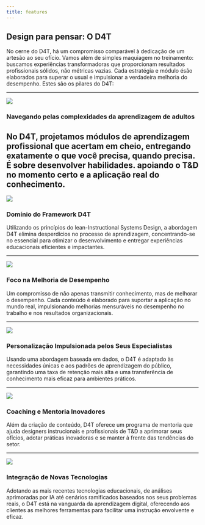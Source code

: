 ```yaml
---
title: features
---
```

## Design para pensar: O D4T

No cerne do D4T, há um compromisso comparável à dedicação de um artesão ao seu ofício. Vamos além de simples maquiagem no treinamento: buscamos experiências transformadoras que proporcionam resultados profissionais sólidos, não métricas vazias. Cada estratégia e módulo ésão elaborados para superar o usual e impulsionar a verdadeira melhoria do desempenho. Estes são os pilares do D4T:

---

![](/img/icons/material-symbols/200/rounded/pivot_table_chart.svg)
### Navegando pelas complexidades da aprendizagem de adultos

No D4T, projetamos módulos de aprendizagem profissional que acertam em cheio, entregando exatamente o que você precisa, quando precisa. É sobre desenvolver habilidades. apoiando o T&D no momento certo e a aplicação real do conhecimento.
---

![](/img/icons/material-symbols/200/rounded/auto_awesome_mosaic.svg)
### Domínio do Framework D4T

Utilizando os princípios do lean-Instructional Systems Design, a abordagem D4T elimina desperdícios no processo de aprendizagem, concentrando-se no essencial para otimizar o desenvolvimento e entregar experiências educacionais eficientes e impactantes.

---

![](/img/icons/material-symbols/200/rounded/performance_max.svg)
### Foco na Melhoria de Desempenho

Um compromisso de não apenas transmitir conhecimento, mas de melhorar o desempenho. Cada conteúdo é elaborado para suportar a aplicação no mundo real, impulsionando melhorias mensuráveis no desempenho no trabalho e nos resultados organizacionais.

---

![](/img/icons/material-symbols/200/rounded/stylus_laser_pointer.svg)
### Personalização Impulsionada pelos Seus Especialistas

Usando uma abordagem baseada em dados, o D4T é adaptado às necessidades únicas e aos padrões de aprendizagem do público, garantindo uma taxa de retenção mais alta e uma transferência de conhecimento mais eficaz para ambientes práticos.

---

![](/img/icons/material-symbols/200/rounded/component_exchange.svg)
### Coaching e Mentoria Inovadores

Além da criação de conteúdo, D4T oferece um programa de mentoria que ajuda designers instrucionais e profissionais de T&D a aprimorar seus ofícios, adotar práticas inovadoras e se manter à frente das tendências do setor.

---

![](/img/icons/material-symbols/200/rounded/vrpano.svg)
### Integração de Novas Tecnologias

Adotando as mais recentes tecnologias educacionais, de análises aprimoradas por IA até cenários ramificados baseados nos seus problemas reais, o D4T está na vanguarda da aprendizagem digital, oferecendo aos clientes as melhores ferramentas para facilitar uma instrução envolvente e eficaz.
